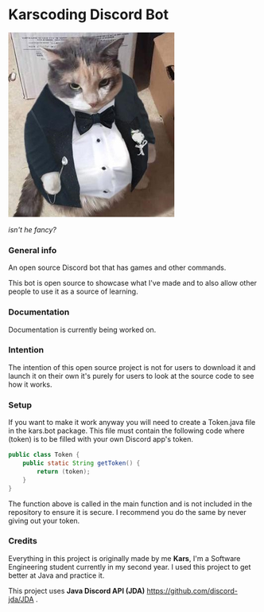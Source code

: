 # **Karscoding Discord Bot**

![Screenshot](botpfp.jpg)

*isn't he fancy?*

### General info

An open source Discord bot that has games and other commands.

This bot is open source to showcase what I've made and to also allow other people to use it as a source of learning.

### Documentation

Documentation is currently being worked on.

### Intention

The intention of this open source project is not for users to download it and launch it on their own
it's purely for users to look at the source code to see how it works.

### Setup

If you want to make it work anyway you will need to create a Token.java file in the kars.bot package.
This file must contain the following code where (token) is to be filled with
your own Discord app's token.

```java
public class Token {
    public static String getToken() {
        return (token);
    }
}
```
The function above is called in the main function and is not included
in the repository to ensure it is secure. I recommend you do the same by never
giving out your token.

### Credits

Everything in this project is originally made by me **Kars**, I'm a Software Engineering
student currently in my second year. I used this project to get better at Java and practice it.

This project uses **Java Discord API (JDA)** https://github.com/discord-jda/JDA .